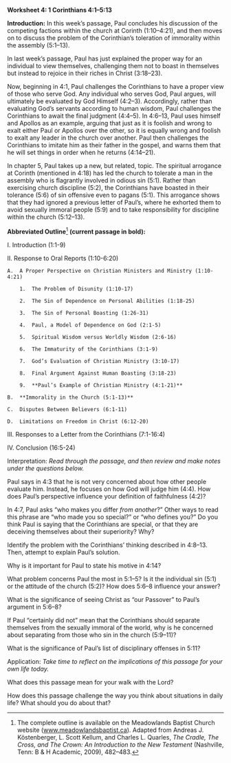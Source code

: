 **Worksheet 4: 1 Corinthians 4:1–5:13**

**Introduction:** In this week’s passage, Paul concludes his discussion of the competing factions within the church at Corinth (1:10–4:21), and then moves on to discuss the problem of the Corinthian’s toleration of immorality within the assembly (5:1–13).

In last week’s passage, Paul has just explained the proper way for an individual to view themselves, challenging them not to boast in themselves but instead to rejoice in their riches in Christ (3:18–23).

Now, beginning in 4:1, Paul challenges the Corinthians to have a proper view of those who serve God. Any individual who serves God, Paul argues, will ultimately be evaluated by God Himself (4:2–3). Accordingly, rather than evaluating God’s servants according to human wisdom, Paul challenges the Corinthians to await the final judgment (4:4–5). In 4:6–13, Paul uses himself and Apollos as an example, arguing that just as it is foolish and wrong to exalt either Paul or Apollos over the other, so it is equally wrong and foolish to exalt any leader in the church over another. Paul then challenges the Corinthians to imitate him as their father in the gospel, and warns them that he will set things in order when he returns (4:14–21).

In chapter 5, Paul takes up a new, but related, topic. The spiritual arrogance at Corinth (mentioned in 4:18) has led the church to tolerate a man in the assembly who is flagrantly involved in odious sin (5:1). Rather than exercising church discipline (5:2), the Corinthians have boasted in their tolerance (5:6) of sin offensive even to pagans (5:1). This arrogance shows that they had ignored a previous letter of Paul’s, where he exhorted them to avoid sexually immoral people (5:9) and to take responsibility for discipline within the church (5:12–13).

**Abbreviated Outline**[^1] **(current passage in bold):**

I.  Introduction (1:1-9)

II. Response to Oral Reports (1:10-6:20)

    A.  A Proper Perspective on Christian Ministers and Ministry (1:10-4:21)

        1.  The Problem of Disunity (1:10-17)

        2.  The Sin of Dependence on Personal Abilities (1:18-25)

        3.  The Sin of Personal Boasting (1:26-31)

        4.  Paul, a Model of Dependence on God (2:1-5)

        5.  Spiritual Wisdom versus Worldly Wisdom (2:6-16)

        6.  The Immaturity of the Corinthians (3:1-9)

        7.  God’s Evaluation of Christian Ministry (3:10-17)

        8.  Final Argument Against Human Boasting (3:18-23)

        9.  **Paul’s Example of Christian Ministry (4:1-21)**

    B.  **Immorality in the Church (5:1-13)**

    C.  Disputes Between Believers (6:1-11)

    D.  Limitations on Freedom in Christ (6:12-20)

III. Responses to a Letter from the Corinthians (7:1-16:4)

IV. Conclusion (16:5-24)

Interpretation: *Read through the passage, and then review and make notes under the questions below.*

Paul says in 4:3 that he is not very concerned about how other people evaluate him. Instead, he focuses on how God will judge him (4:4). How does Paul’s perspective influence your definition of faithfulness (4:2)?

In 4:7, Paul asks “who makes you differ *from another*?” Other ways to read this phrase are “who made you so special?” or “who defines you?” Do you think Paul is saying that the Corinthians are special, or that they are deceiving themselves about their superiority? Why?

Identify the problem with the Corinthians’ thinking described in 4:8–13. Then, attempt to explain Paul’s solution.

Why is it important for Paul to state his motive in 4:14?

What problem concerns Paul the most in 5:1–5? Is it the individual sin (5:1) or the attitude of the church (5:2)? How does 5:6–8 influence your answer?

What is the significance of seeing Christ as “our Passover” to Paul’s argument in 5:6–8?

If Paul “certainly did not” mean that the Corinthians should separate themselves from the sexually immoral of the world, why is he concerned about separating from those who sin in the church (5:9–11)?

What is the significance of Paul’s list of disciplinary offenses in 5:11?

Application: *Take time to reflect on the implications of this passage for your own life today.*

What does this passage mean for your walk with the Lord?

How does this passage challenge the way you think about situations in daily life? What should you do about that?

[^1]: The complete outline is available on the Meadowlands Baptist Church website (www.meadowlandsbaptist.ca). Adapted from Andreas J. Köstenberger, L. Scott Kellum, and Charles L. Quarles, *The Cradle, The Cross, and The Crown: An Introduction to the New Testament* (Nashville, Tenn: B & H Academic, 2009), 482–483.
